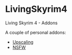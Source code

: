 # LivingSkyrim4
Living Skyrim 4 - Addons

A couple of personal addons:

- [Upscaling](https://github.com/GamingConsultant/LivingSkyrim4/blob/main/Guides/Performance.md)
- [NSFW](https://github.com/GamingConsultant/LivingSkyrim4/blob/main/Guides/NSFW.md)
